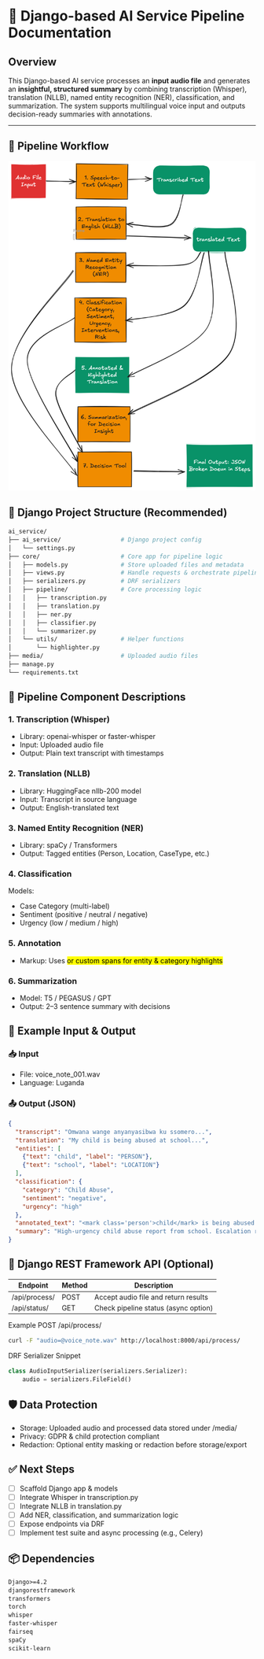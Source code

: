 # 🧠 Django-based AI Service Pipeline Documentation

## Overview

This Django-based AI service processes an **input audio file** and generates an **insightful, structured summary** by combining transcription (Whisper), translation (NLLB), named entity recognition (NER), classification, and summarization. The system supports multilingual voice input and outputs decision-ready summaries with annotations.

---

## 🔁 Pipeline Workflow



![AI Service Flow](ai_service/ai_service_flow.png)
## 📁 Django Project Structure (Recommended)

```bash
ai_service/
├── ai_service/                 # Django project config
│   └── settings.py
├── core/                       # Core app for pipeline logic
│   ├── models.py               # Store uploaded files and metadata
│   ├── views.py                # Handle requests & orchestrate pipeline
│   ├── serializers.py          # DRF serializers
│   ├── pipeline/               # Core processing logic
│   │   ├── transcription.py
│   │   ├── translation.py
│   │   ├── ner.py
│   │   ├── classifier.py
│   │   └── summarizer.py
│   └── utils/                  # Helper functions
│       └── highlighter.py
├── media/                      # Uploaded audio files
├── manage.py
└── requirements.txt
```

## 🔧 Pipeline Component Descriptions

### 1. Transcription (Whisper)
- Library: openai-whisper or faster-whisper
- Input: Uploaded audio file
- Output: Plain text transcript with timestamps

### 2. Translation (NLLB)
- Library: HuggingFace nllb-200 model
- Input: Transcript in source language
- Output: English-translated text

### 3. Named Entity Recognition (NER)
- Library: spaCy / Transformers
- Output: Tagged entities (Person, Location, CaseType, etc.)

### 4. Classification
Models:
- Case Category (multi-label)
- Sentiment (positive / neutral / negative)
- Urgency (low / medium / high)

### 5. Annotation
- Markup: Uses <mark> or custom spans for entity & category highlights

### 6. Summarization
- Model: T5 / PEGASUS / GPT
- Output: 2–3 sentence summary with decisions

## 🧪 Example Input & Output

### 📥 Input
- File: voice_note_001.wav
- Language: Luganda

### 📤 Output (JSON)
```json
{
  "transcript": "Omwana wange anyanyasibwa ku ssomero...",
  "translation": "My child is being abused at school...",
  "entities": [
    {"text": "child", "label": "PERSON"},
    {"text": "school", "label": "LOCATION"}
  ],
  "classification": {
    "category": "Child Abuse",
    "sentiment": "negative",
    "urgency": "high"
  },
  "annotated_text": "<mark class='person'>child</mark> is being abused at <mark class='location'>school</mark>.",
  "summary": "High-urgency child abuse report from school. Escalation required."
}
```

## 🧰 Django REST Framework API (Optional)

| Endpoint | Method | Description |
|----------|--------|-------------|
| /api/process/ | POST | Accept audio file and return results |
| /api/status/ | GET | Check pipeline status (async option) |

Example POST /api/process/
```bash
curl -F "audio=@voice_note.wav" http://localhost:8000/api/process/
```

DRF Serializer Snippet
```python
class AudioInputSerializer(serializers.Serializer):
    audio = serializers.FileField()
```

## 🛡️ Data Protection
- Storage: Uploaded audio and processed data stored under /media/
- Privacy: GDPR & child protection compliant
- Redaction: Optional entity masking or redaction before storage/export

## ✅ Next Steps
- [ ] Scaffold Django app & models
- [ ] Integrate Whisper in transcription.py
- [ ] Integrate NLLB in translation.py
- [ ] Add NER, classification, and summarization logic
- [ ] Expose endpoints via DRF
- [ ] Implement test suite and async processing (e.g., Celery)

## 📦 Dependencies
```txt
Django>=4.2
djangorestframework
transformers
torch
whisper
faster-whisper
fairseq
spaCy
scikit-learn
```
